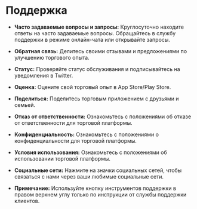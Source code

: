 # **Поддержка**

- **Часто задаваемые вопросы и запросы:** Круглосуточно находите ответы на часто задаваемые вопросы. Обращайтесь в службу поддержки в режиме онлайн-чата или открывайте запросы.
- **Обратная связь:** Делитесь своими отзывами и предложениями по улучшению торгового опыта.
- **Статус:** Проверяйте статус обслуживания и подписывайтесь на уведомления в Twitter.
- **Оценка:** Оцените свой торговый опыт в App Store/Play Store.
- **Поделиться:** Поделитесь торговым приложением с друзьями и семьей.
- **Отказ от ответственности:** Ознакомьтесь с положениями об отказе от ответственности для торговой платформы.
- **Конфиденциальность:** Ознакомьтесь с положениями о конфиденциальности для торговой платформы.
- **Условия использования:** Ознакомьтесь с положениями об использовании торговой платформы.
- **Социальные сети:** Нажмите на значки социальных сетей, чтобы связаться с нами через ваши любимые социальные сети.

- **Примечание:** Используйте кнопку инструментов поддержки в правом верхнем углу только по инструкции от службы поддержки клиентов.

